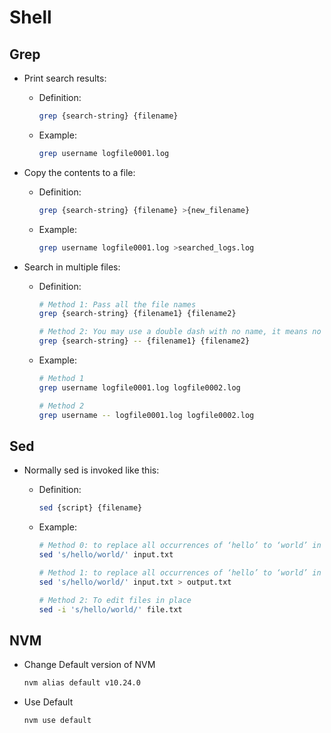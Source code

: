 # Shell

## Grep

- Print search results:

  - Definition:

    ```bash
    grep {search-string} {filename}
    ```

  - Example:

    ```bash
    grep username logfile0001.log
    ```

- Copy the contents to a file:

  - Definition:

    ```bash
    grep {search-string} {filename} >{new_filename}
    ```

  - Example:

    ```bash
    grep username logfile0001.log >searched_logs.log
    ```

- Search in multiple files:

    - Definition:


      ```bash
      # Method 1: Pass all the file names
      grep {search-string} {filename1} {filename2}
      
      # Method 2: You may use a double dash with no name, it means no more flags can be defined
      grep {search-string} -- {filename1} {filename2}
      ```

  - Example:

      ```bash
      # Method 1
      grep username logfile0001.log logfile0002.log

      # Method 2
      grep username -- logfile0001.log logfile0002.log
      ```

## Sed

- Normally sed is invoked like this:

  - Definition:

    ```bash
    sed {script} {filename}
    ```

  - Example:

    ```bash
    # Method 0: to replace all occurrences of ‘hello’ to ‘world’ in the file input.txt and print the changes
    sed 's/hello/world/' input.txt

    # Method 1: to replace all occurrences of ‘hello’ to ‘world’ in the file input.txt to output.txt
    sed 's/hello/world/' input.txt > output.txt

    # Method 2: To edit files in place 
    sed -i 's/hello/world/' file.txt
    ```


## NVM

- Change Default version of NVM

  ```bash
  nvm alias default v10.24.0
  ```

- Use Default

  ```zsh
  nvm use default
  ```

  